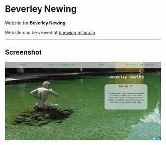 # Beverley Newing

Website for **Beverley Newing**.

Website can be viewed at <a href="https://bnewing.github.io">bnewing.github.io</a>

---

## Screenshot

<img alt="screenshot of home page" src="./images/screenshot.png">
